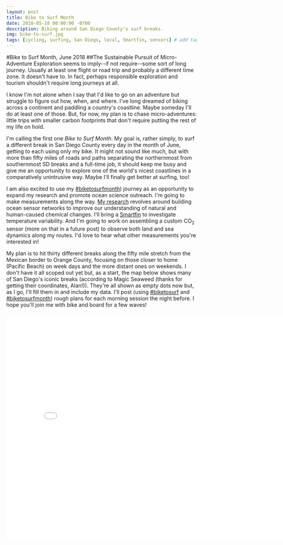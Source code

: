 ```yaml
---
layout: post
title: Bike to Surf Month
date: 2018-05-18 00:00:00 -0700
description: Biking around San Diego County's surf breaks.
img: bike-to-surf.jpg
tags: [cycling, surfing, San Diego, local, Smartfin, sensors] # add tag
---
```


#Bike to Surf Month, June 2018
##The Sustainable Pursuit of Micro-Adventure
Exploration seems to imply--if not require--some sort of long journey. Usually at least one flight or road trip and probably a different time zone. It doesn't have to. In fact, perhaps responsible exploration and tourism shouldn't require long journeys at all.

I know I'm not alone when I say that I'd like to go on an adventure but struggle to figure out how, when, and where. I've long dreamed of biking across a continent and paddling a country's coastline. Maybe someday I'll do at least one of those. But, for now, my plan is to chase micro-adventures: little trips with smaller carbon footprints that don't require putting the rest of my life on hold.

I'm calling the first one *Bike to Surf Month*. My goal is, rather simply, to surf a different break in San Diego County every day in the month of June, getting to each using only my bike. It might not sound like much, but with more than fifty miles of roads and paths separating the northernmost from southernmost SD breaks and a full-time job, it should keep me busy and give me an opportunity to explore one of the world's nicest coastlines in a comparatively unintrusive way. Maybe I'll finally get better at surfing, too!

I am also excited to use my [#biketosurfmonth](https://www.instagram.com/explore/tags/biketosurfmonth/)) journey as an opportunity to expand my research and promote ocean science outreach. I'm going to make measurements along the way. [My research](../.) revolves around building ocean sensor networks to improve our understanding of natural and human-caused chemical changes. I'll bring a [Smartfin](../smartfin) to investigate temperature variability. And I'm going to work on assembling a custom CO<sub>2</sub> sensor (more on that in a future post) to observe both land and sea dynamics along my routes. I'd love to hear what other measurements you're interested in!

My plan is to hit thirty different breaks along the fifty mile stretch from the Mexican border to Orange County, focusing on those closer to home (Pacific Beach) on week days and the more distant ones on weekends. I don't have it all scoped out yet but, as a start, the map below shows many of San Diego's iconic breaks (according to Magic Seaweed (thanks for getting their coordinates, Alan!)). They're all shown as empty dots now but, as I go, I'll fill them in and include my data. I'll post (using [#biketosurf](https://www.instagram.com/explore/tags/biketosurf/) and [#biketosurfmonth](https://www.instagram.com/explore/tags/biketosurfmonth/)) rough plans for each morning session the night before. I hope you'll join me with bike and board for a few waves!

<iframe width="800" height="600" src="../interactive-pages/msw-sandiego.html" frameborder="0"></iframe>

